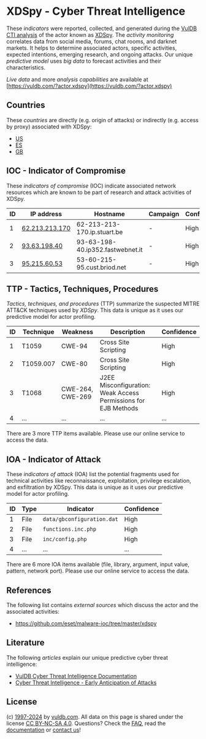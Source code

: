 # XDSpy - Cyber Threat Intelligence

These _indicators_ were reported, collected, and generated during the [VulDB CTI analysis](https://vuldb.com/?kb.cti) of the actor known as [XDSpy](https://vuldb.com/?actor.xdspy). The _activity monitoring_ correlates data from social media, forums, chat rooms, and darknet markets. It helps to determine associated actors, specific activities, expected intentions, emerging research, and ongoing attacks. Our unique _predictive model_ uses _big data_ to forecast activities and their characteristics.

_Live data_ and more _analysis capabilities_ are available at [https://vuldb.com/?actor.xdspy](https://vuldb.com/?actor.xdspy)

## Countries

These _countries_ are directly (e.g. origin of attacks) or indirectly (e.g. access by proxy) associated with XDSpy:

* [US](https://vuldb.com/?country.us)
* [ES](https://vuldb.com/?country.es)
* [GB](https://vuldb.com/?country.gb)

## IOC - Indicator of Compromise

These _indicators of compromise_ (IOC) indicate associated network resources which are known to be part of research and attack activities of XDSpy.

ID | IP address | Hostname | Campaign | Confidence
-- | ---------- | -------- | -------- | ----------
1 | [62.213.213.170](https://vuldb.com/?ip.62.213.213.170) | 62-213-213-170.ip.stuart.be | - | High
2 | [93.63.198.40](https://vuldb.com/?ip.93.63.198.40) | 93-63-198-40.ip352.fastwebnet.it | - | High
3 | [95.215.60.53](https://vuldb.com/?ip.95.215.60.53) | 53-60-215-95.cust.briod.net | - | High

## TTP - Tactics, Techniques, Procedures

_Tactics, techniques, and procedures_ (TTP) summarize the suspected MITRE ATT&CK techniques used by _XDSpy_. This data is unique as it uses our predictive model for actor profiling.

ID | Technique | Weakness | Description | Confidence
-- | --------- | -------- | ----------- | ----------
1 | T1059 | CWE-94 | Cross Site Scripting | High
2 | T1059.007 | CWE-80 | Cross Site Scripting | High
3 | T1068 | CWE-264, CWE-269 | J2EE Misconfiguration: Weak Access Permissions for EJB Methods | High
4 | ... | ... | ... | ...

There are 3 more TTP items available. Please use our online service to access the data.

## IOA - Indicator of Attack

These _indicators of attack_ (IOA) list the potential fragments used for technical activities like reconnaissance, exploitation, privilege escalation, and exfiltration by XDSpy. This data is unique as it uses our predictive model for actor profiling.

ID | Type | Indicator | Confidence
-- | ---- | --------- | ----------
1 | File | `data/gbconfiguration.dat` | High
2 | File | `functions.inc.php` | High
3 | File | `inc/config.php` | High
4 | ... | ... | ...

There are 6 more IOA items available (file, library, argument, input value, pattern, network port). Please use our online service to access the data.

## References

The following list contains _external sources_ which discuss the actor and the associated activities:

* https://github.com/eset/malware-ioc/tree/master/xdspy

## Literature

The following _articles_ explain our unique predictive cyber threat intelligence:

* [VulDB Cyber Threat Intelligence Documentation](https://vuldb.com/?kb.cti)
* [Cyber Threat Intelligence - Early Anticipation of Attacks](https://www.scip.ch/en/?labs.20201022)

## License

(c) [1997-2024](https://vuldb.com/?kb.changelog) by [vuldb.com](https://vuldb.com/?kb.about). All data on this page is shared under the license [CC BY-NC-SA 4.0](https://creativecommons.org/licenses/by-nc-sa/4.0/). Questions? Check the [FAQ](https://vuldb.com/?kb.faq), read the [documentation](https://vuldb.com/?kb) or [contact us](https://vuldb.com/?contact)!
